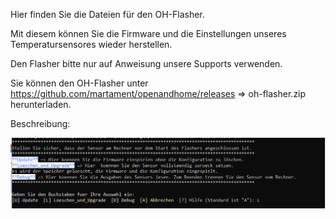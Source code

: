 Hier finden Sie die Dateien für den OH-Flasher.

Mit diesem können Sie die Firmware und die Einstellungen unseres Temperatursensores wieder herstellen. 

Den Flasher bitte nur auf Anweisung unsere Supports verwenden.

Sie können den OH-Flasher unter https://github.com/martament/openandhome/releases => oh-flasher.zip herunterladen.

Beschreibung:

<img src="https://raw.githubusercontent.com/martament/openandhome/master/images/oh-flasher/flasher1.PNG">
